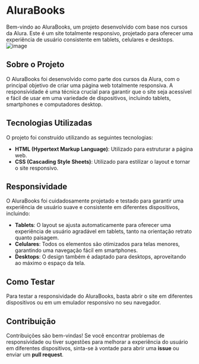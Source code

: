 # AluraBooks

Bem-vindo ao AluraBooks, um projeto desenvolvido com base nos cursos da Alura. Este é um site totalmente responsivo, projetado para oferecer uma experiência de usuário consistente em tablets, celulares e desktops.
![image](https://github.com/DaviOliveira08/AluraBooks/assets/145383748/2e2fbfcb-2e78-4603-928f-9245beed79e1)

## Sobre o Projeto

O AluraBooks foi desenvolvido como parte dos cursos da Alura, com o principal objetivo de criar uma página web totalmente responsiva. A responsividade é uma técnica crucial para garantir que o site seja acessível e fácil de usar em uma variedade de dispositivos, incluindo tablets, smartphones e computadores desktop.

## Tecnologias Utilizadas

O projeto foi construído utilizando as seguintes tecnologias:

- **HTML (Hypertext Markup Language)**: Utilizado para estruturar a página web.
- **CSS (Cascading Style Sheets)**: Utilizado para estilizar o layout e tornar o site responsivo.


## Responsividade

O AluraBooks foi cuidadosamente projetado e testado para garantir uma experiência de usuário suave e consistente em diferentes dispositivos, incluindo:

- **Tablets**: O layout se ajusta automaticamente para oferecer uma experiência de usuário agradável em tablets, tanto na orientação retrato quanto paisagem.
- **Celulares**: Todos os elementos são otimizados para telas menores, garantindo uma navegação fácil em smartphones.
- **Desktops**: O design também é adaptado para desktops, aproveitando ao máximo o espaço da tela.

## Como Testar

Para testar a responsividade do AluraBooks, basta abrir o site em diferentes dispositivos ou em um emulador responsivo no seu navegador.

## Contribuição

Contribuições são bem-vindas! Se você encontrar problemas de responsividade ou tiver sugestões para melhorar a experiência do usuário em diferentes dispositivos, sinta-se à vontade para abrir uma **issue** ou enviar um **pull request**.
